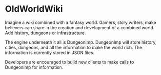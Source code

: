 # OldWorldWiki
Imagine a wiki combined with a fantasy world. Gamers, story writers, make believers can share in the creation and development of a combined world. Add history, dungeons or infrastructure.

The engine underneath it all is DungeonImp. DungeonImp will store history, cities, dungeons, and all the information to make the world rich.
The information is currently stored in JSON files.

Developers are encouraged to build new clients to make calls to DungeonImp for information.

